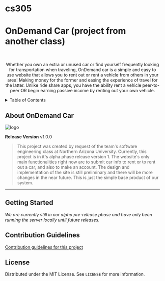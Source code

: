 # cs305

# OnDemand Car (project from another class)
<!-- PROJECT LOGO -->
<br />
<div align="center">
  
  <p align="center">
    Whether you own an extra or unused car or find yourself frequently looking for transportation when traveling, OnDemand car is a simple and easy to use website that allows you to rent out or rent a vehicle from others in your area! Making money for the former and easing the experience of travel for the latter. Unlike ride share apps, you have the ability rent a vehicle peer-to-peer OR begin earning passive income by renting out your own vehicle.
  </p>
</div>



<!-- TABLE OF CONTENTS -->
<details>
  <summary>Table of Contents</summary>
  <ol>
    <li>
      <a href="#about-ondemand-car">About The Project</a>
    </li>
    <li>
      <a href="#getting-started">Getting Started</a>
    </li>
    <li><a href="#contribution-guidelines">Contributing</a></li>
    <li><a href="#license">License</a></li>
    <li><a href="#contact">Contact</a></li>
    <li><a href="#code-of-conduct">Code of Conduct</a></li>
    <li><a href="#acknowledgments">Acknowledgments</a></li>
  </ol>
</details>

<!-- ABOUT -->
## About OnDemand Car
![logo](https://user-images.githubusercontent.com/89813101/138614288-7ecabf5e-a1e5-4438-821e-f5bb3234557e.png)

**Release Version** v1.0.0
> This project was created by request of the team's software engineering class at Northern Arizona University. Currently, this project is in it's alpha phase release version 1. The website's only main functionalities right now are to submit car info to rent or to rent out a car, and also to make an account. The design and implementation of the site is still preliminary and there will be more changes in the near future. This is just the simple base product of our system.
<hr>


<!-- GETTING STARTED -->
## Getting Started
*We are currently still in our alpha pre-release phase and have only been running the server locally until future releases.*



<!-- CONTRIBUTING -->
## Contribution Guidelines
[Contribution guidelines for this project](CONTRIBUTING.md)



<!-- LICENSE -->
## License

Distributed under the MIT License. See `LICENSE` for more information.
